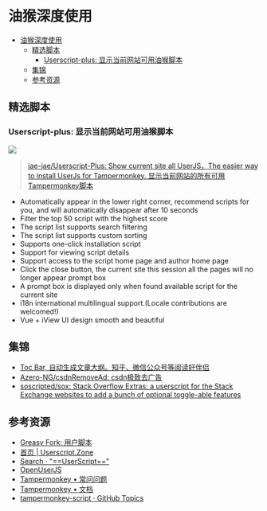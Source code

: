 # 油猴深度使用

<!--ts-->
* [油猴深度使用](#油猴深度使用)
   * [精选脚本](#精选脚本)
      * [Userscript-plus: 显示当前网站可用油猴脚本](#userscript-plus-显示当前网站可用油猴脚本)
   * [集锦](#集锦)
   * [参考资源](#参考资源)

<!-- Created by https://github.com/ekalinin/github-markdown-toc -->
<!-- Added by: runner, at: Mon Jul 18 02:45:36 UTC 2022 -->

<!--te-->

## 精选脚本

### Userscript-plus: 显示当前网站可用油猴脚本

![](https://camo.githubusercontent.com/620bb19b63fc4d58c0a6471819b887f553989886615882c9daa6b6bd0e1000b5/68747470733a2f2f63646e2e7261776769742e636f6d2f6a61652d6a61652f5f7265736f75726365732f6d61737465722f696d672f757365727363726970742b2e676966)

> [jae-jae/Userscript-Plus: Show current site all UserJS，The easier way to install UserJs for Tampermonkey. 显示当前网站的所有可用Tampermonkey脚本](https://github.com/jae-jae/Userscript-Plus)

- Automatically appear in the lower right corner, recommend scripts for you, and will automatically disappear after 10
  seconds
- Filter the top 50 script with the highest score
- The script list supports search filtering
- The script list supports custom sorting
- Supports one-click installation script
- Support for viewing script details
- Support access to the script home page and author home page
- Click the close button, the current site this session all the pages will no longer appear prompt box
- A prompt box is displayed only when found available script for the current site
- i18n international multilingual support.(Locale contributions are welcomed!)
- Vue + iView UI design smooth and beautiful

## 集锦

- [Toc Bar, 自动生成文章大纲。知乎、微信公众号等阅读好伴侣](https://greasyfork.org/zh-CN/scripts/406337-toc-bar-auto-generating-table-of-content)
- [Azero-NG/csdnRemoveAd: csdn极致去广告](https://github.com/Azero-NG/csdnRemoveAd)
- [soscripted/sox: Stack Overflow Extras: a userscript for the Stack Exchange websites to add a bunch of optional toggle-able features](https://github.com/soscripted/sox)

## 参考资源

- [Greasy Fork: 用户脚本](https://greasyfork.org/zh-CN/scripts?q=)
- [首页 | Userscript.Zone](https://www.userscript.zone/?utm_source=tm.net&utm_medium=scripts)
- [Search · "==UserScript=="](https://gist.github.com/search?l=JavaScript&o=desc&q=%22%3D%3DUserScript%3D%3D%22&s=updated)
- [OpenUserJS](https://openuserjs.org/)
- [Tampermonkey • 常问问题](https://www.tampermonkey.net/faq.php?version=4.17.6162&ext=saap&updated=true)
- [Tampermonkey • 文档](https://www.tampermonkey.net/documentation.php?version=4.17.6162&ext=saap&updated=true)
- [tampermonkey-script · GitHub Topics](https://github.com/topics/tampermonkey-script)
